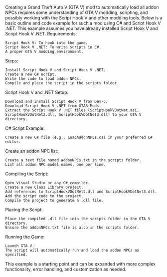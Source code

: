 Creating a Grand Theft Auto V (GTA V) mod to automatically load all addon NPCs requires some understanding of GTA V modding, scripting, and possibly working with the Script Hook V and other modding tools. Below is a basic outline and code example for such a mod using C# and Script Hook V .NET. This example assumes you have already installed Script Hook V and Script Hook V .NET.
Requirements:

    Script Hook V: To hook into the game.
    Script Hook V .NET: To write scripts in C#.
    A proper GTA V modding environment.

Steps:

    Install Script Hook V and Script Hook V .NET.
    Create a new C# script.
    Write the code to load addon NPCs.
    Compile and place the script in the scripts folder.

Script Hook V and .NET Setup:

    Download and install Script Hook V from Dev-C.
    Download Script Hook V .NET from GTA5-Mods.
    Extract the Script Hook V .NET files (ScriptHookVDotNet.asi, ScriptHookVDotNet2.dll, ScriptHookVDotNet3.dll) to your GTA V directory.

C# Script Example:

    Create a new C# file (e.g., LoadAddonNPCs.cs) in your preferred C# editor.

Create an addon NPC list:

    Create a text file named addonNPCs.txt in the scripts folder.
    List all addon NPC model names, one per line.

Compiling the Script:

    Open Visual Studio or any C# compiler.
    Create a new Class Library project.
    Add references to ScriptHookVDotNet2.dll and ScriptHookVDotNet3.dll.
    Add the script code to the project.
    Compile the project to generate a .dll file.

Placing the Script:

    Place the compiled .dll file into the scripts folder in the GTA V directory.
    Ensure the addonNPCs.txt file is also in the scripts folder.

Running the Game:

    Launch GTA V.
    The script will automatically run and load the addon NPCs as specified.

This example is a starting point and can be expanded with more complex functionality, error handling, and customization as needed.
